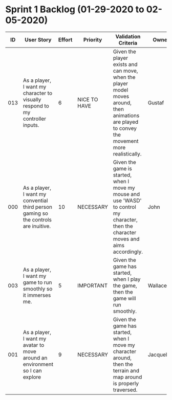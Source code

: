 # Sprint 1 Backlog (01-29-2020 to 02-05-2020)

| ID | User Story | Effort | Priority | Validation Criteria | Owner |
|----|------------|--------|----------|---------------------|-------|
| 013 | As a player, I want my character to visually respond to my controller inputs. | 6 | NICE TO HAVE | Given the player exists and can move, when the player model moves around, then animations are played to convey the movement more realistically. | Gustaf |
| 000 | As a player, I want my convential third person gaming so the controls are inuitive. | 10 | NECESSARY | Given the game is started, when I move my mouse and use 'WASD' to control my character, then the character moves and aims accordingly. | John |
| 003 | As a player, I want my game to run smoothly so it immerses me. | 5 | IMPORTANT | Given the game has started, when I play the game, then the game will run smoothly. | Wallace |
| 001 | As a player, I want my avatar to move around an environment so I can explore | 9 | NECESSARY | Given the game has started, when I move my character around, then the terrain and map around is properly traversed. | Jacqueline |
